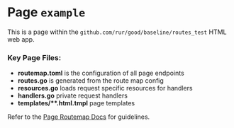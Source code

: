 # Page `example`

This is a page within the `github.com/rur/good/baseline/routes_test` HTML web app.

### Key Page Files:

- **routemap.toml** is the configuration of all page endpoints
- **routes.go** is generated from the route map config
- **resources.go** loads request specific resources for handlers
- **handlers.go** private request handlers
- **templates/\*\*.html.tmpl** page templates

Refer to the [Page Routemap Docs](../../docs/ROUTEMAP.md) for guidelines.
